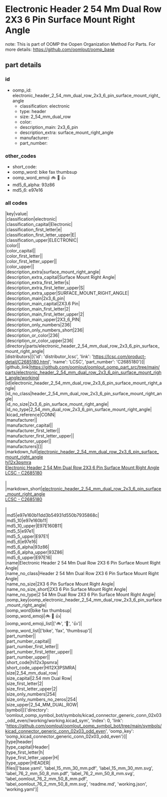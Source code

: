 # Electronic Header 2 54 Mm Dual Row 2X3 6 Pin Surface Mount Right Angle  

note: This is part of OOMP the Oopen Organization Method For Parts. For more details: https://github.com/oomlout/oomp_base

##  part details





### id
* oomp_id: electronic_header_2_54_mm_dual_row_2x3_6_pin_surface_mount_right_angle
  * classification: electronic
  * type: header
  * size: 2_54_mm_dual_row
  * color: 
  * description_main: 2x3_6_pin
  * description_extra: surface_mount_right_angle
  * manufacturer: 
  * part_number: 

### other_codes
* short_code: 
* oomp_word: bike fax thumbsup
* oomp_word_emoji :bike: :fax: :thumbsup:
* md5_6_alpha: 93z86
* md5_6: e97e16

### all codes 
|key|value|  
|classification|electronic|  
|classification_capital|Electronic|  
|classification_first_letter|e|  
|classification_first_letter_upper|E|  
|classification_upper|ELECTRONIC|  
|color||  
|color_capital||  
|color_first_letter||  
|color_first_letter_upper||  
|color_upper||  
|description_extra|surface_mount_right_angle|  
|description_extra_capital|Surface Mount Right Angle|  
|description_extra_first_letter|s|  
|description_extra_first_letter_upper|S|  
|description_extra_upper|SURFACE_MOUNT_RIGHT_ANGLE|  
|description_main|2x3_6_pin|  
|description_main_capital|2X3.6 Pin|  
|description_main_first_letter|2|  
|description_main_first_letter_upper|2|  
|description_main_upper|2X3_6_PIN|  
|description_only_numbers|236|  
|description_only_numbers_short|236|  
|description_or_color|236|  
|description_or_color_upper|236|  
|directory|parts/electronic_header_2_54_mm_dual_row_2x3_6_pin_surface_mount_right_angle|  
|distributors|[{'id': 'distributor_lcsc', 'link': 'https://lcsc.com/product-detail/C2685180.html', 'name': 'LCSC', 'part_number': 'C2685180'}]|  
|github_link|https://github.com/oomlout/oomlout_oomp_part_src/tree/main/parts/electronic_header_2_54_mm_dual_row_2x3_6_pin_surface_mount_right_angle/working|  
|id|electronic_header_2_54_mm_dual_row_2x3_6_pin_surface_mount_right_angle|  
|id_no_class|header_2_54_mm_dual_row_2x3_6_pin_surface_mount_right_angle|  
|id_no_size|2x3_6_pin_surface_mount_right_angle|  
|id_no_type|2_54_mm_dual_row_2x3_6_pin_surface_mount_right_angle|  
|kicad_reference|CONN|  
|manufacturer||  
|manufacturer_capital||  
|manufacturer_first_letter||  
|manufacturer_first_letter_upper||  
|manufacturer_upper||  
|manufacturers|[]|  
|markdown_full|[electronic_header_2_54_mm_dual_row_2x3_6_pin_surface_mount_right_angle](https://github.com/oomlout/oomlout_oomp_part_src/tree/main/parts/electronic_header_2_54_mm_dual_row_2x3_6_pin_surface_mount_right_angle/working)<br>[hi12x3psmra](https://github.com/oomlout/oomlout_oomp_part_src/tree/main/parts/electronic_header_2_54_mm_dual_row_2x3_6_pin_surface_mount_right_angle/working)<br>[Electronic Header 2 54 Mm Dual Row 2X3 6 Pin Surface Mount Right Angle](https://github.com/oomlout/oomlout_oomp_part_src/tree/main/parts/electronic_header_2_54_mm_dual_row_2x3_6_pin_surface_mount_right_angle/working)<br>[LCSC - C2685180<br>](https://lcsc.com/product-detail/C2685180.html)<br>|  
|markdown_short|[electronic_header_2_54_mm_dual_row_2x3_6_pin_surface_mount_right_angle](https://github.com/oomlout/oomlout_oomp_part_src/tree/main/parts/electronic_header_2_54_mm_dual_row_2x3_6_pin_surface_mount_right_angle/working)<br>[LCSC - C2685180<br>](https://lcsc.com/product-detail/C2685180.html)<br>|  
|md5|e97e160b11dd3b54931d550b7935868c|  
|md5_10|e97e160b11|  
|md5_10_upper|E97E160B11|  
|md5_5|e97e1|  
|md5_5_upper|E97E1|  
|md5_6|e97e16|  
|md5_6_alpha|93z86|  
|md5_6_alpha_upper|93Z86|  
|md5_6_upper|E97E16|  
|name|Electronic Header 2 54 Mm Dual Row 2X3 6 Pin Surface Mount Right Angle|  
|name_no_class|Header 2 54 Mm Dual Row 2X3 6 Pin Surface Mount Right Angle|  
|name_no_size|2X3 6 Pin Surface Mount Right Angle|  
|name_no_size_short|2X3 6 Pin Surface Mount Right Angle|  
|name_no_type|2 54 Mm Dual Row 2X3 6 Pin Surface Mount Right Angle|  
|oomp_key|oomp_electronic_header_2_54_mm_dual_row_2x3_6_pin_surface_mount_right_angle|  
|oomp_word|bike fax thumbsup|  
|oomp_word_emoji|:bike: :fax: :thumbsup:|  
|oomp_word_emoji_list|[':bike:', ':fax:', ':thumbsup:']|  
|oomp_word_list|['bike', 'fax', 'thumbsup']|  
|part_number||  
|part_number_capital||  
|part_number_first_letter||  
|part_number_first_letter_upper||  
|part_number_upper||  
|short_code|hi12x3psmra|  
|short_code_upper|HI12X3PSMRA|  
|size|2_54_mm_dual_row|  
|size_capital|2.54 mm Dual Row|  
|size_first_letter|2|  
|size_first_letter_upper|2|  
|size_only_numbers|254|  
|size_only_numbers_no_zeros|254|  
|size_upper|2_54_MM_DUAL_ROW|  
|symbol|[{'directory': 'oomlout_oomp_symbol_bot/symbols/kicad_connector_generic_conn_02x03_odd_even//working/working.kicad_sym', 'index': 0, 'link': 'https://github.com/oomlout/oomlout_oomp_symbol_bot/tree/main/symbols/kicad_connector_generic_conn_02x03_odd_even', 'oomp_key': 'oomp_kicad_connector_generic_conn_02x03_odd_even'}]|  
|type|header|  
|type_capital|Header|  
|type_first_letter|h|  
|type_first_letter_upper|H|  
|type_upper|HEADER|  
|files|['base.yaml', 'label_15_mm_30_mm.pdf', 'label_15_mm_30_mm.svg', 'label_76_2_mm_50_8_mm.pdf', 'label_76_2_mm_50_8_mm.svg', 'label_oomlout_76_2_mm_50_8_mm.pdf', 'label_oomlout_76_2_mm_50_8_mm.svg', 'readme.md', 'working.json', 'working.yaml']|  
